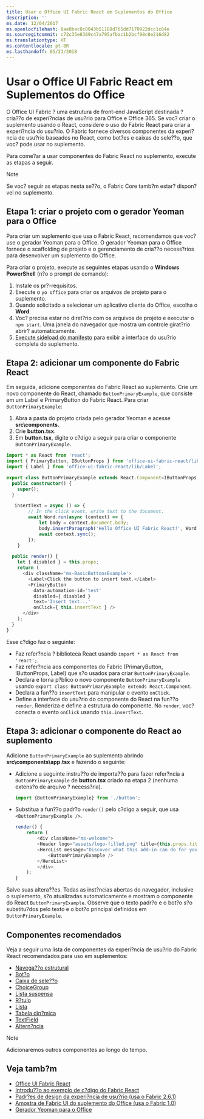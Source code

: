 ```yaml
---
title: Usar o Office UI Fabric React em Suplementos do Office
description: ''
ms.date: 12/04/2017
ms.openlocfilehash: 8ae8bac8c8043b51188d765dd7170922dcc1c84e
ms.sourcegitcommit: c72c35e8389c47a795afbac1b2bcf98c8e216d82
ms.translationtype: HT
ms.contentlocale: pt-BR
ms.lasthandoff: 05/23/2018
---
```

# <a name="use-office-ui-fabric-react-in-office-add-ins"></a>Usar o Office UI Fabric React em Suplementos do Office

O Office UI Fabric ? uma estrutura de front-end JavaScript destinada ? cria??o de experi?ncias de usu?rio para Office e Office 365. Se voc? criar o suplemento usando o React, considere o uso do Fabric React para criar a experi?ncia do usu?rio. O Fabric fornece diversos componentes da experi?ncia de usu?rio baseados no React, como bot?es e caixas de sele??o, que voc? pode usar no suplemento.

Para come?ar a usar componentes do Fabric React no suplemento, execute as etapas a seguir.

> [!NOTE]
> Se voc? seguir as etapas nesta se??o, o Fabric Core tamb?m estar? dispon?vel no suplemento.

## <a name="step-1---create-your-project-with-the-yeoman-generator-for-office"></a>Etapa 1: criar o projeto com o gerador Yeoman para o Office

Para criar um suplemento que usa o Fabric React, recomendamos que voc? use o gerador Yeoman para o Office. O gerador Yeoman para o Office fornece o scaffolding de projeto e o gerenciamento de cria??o necess?rios para desenvolver um suplemento do Office.

Para criar o projeto, execute as seguintes etapas usando o **Windows PowerShell** (n?o o prompt de comando):

1. Instale os pr?-requisitos.
2. Execute o `yo office` para criar os arquivos de projeto para o suplemento.
3. Quando solicitado a selecionar um aplicativo cliente do Office, escolha o **Word**.
4. Voc? precisa estar no diret?rio com os arquivos de projeto e executar o `npm start`. Uma janela do navegador que mostra um controle girat?rio abrir? automaticamente.
5. [Execute sideload do manifesto](..\testing\test-debug-office-add-ins.md) para exibir a interface do usu?rio completa do suplemento.

## <a name="step-2---add-a-fabric-react-component"></a>Etapa 2: adicionar um componente do Fabric React

Em seguida, adicione componentes do Fabric React ao suplemento. Crie um novo componente do React, chamado `ButtonPrimaryExample`, que consiste em um Label e PrimaryButton do Fabric React. Para criar `ButtonPrimaryExample`:

1. Abra a pasta do projeto criada pelo gerador Yeoman e acesse **src\components**.
2. Crie **button.tsx**.
3. Em **button.tsx**, digite o c?digo a seguir para criar o componente `ButtonPrimaryExample`.

```typescript
import * as React from 'react';
import { PrimaryButton, IButtonProps } from 'office-ui-fabric-react/lib/Button';
import { Label } from 'office-ui-fabric-react/lib/Label';

export class ButtonPrimaryExample extends React.Component<IButtonProps, {}> {
  public constructor() {
    super();
  }

   insertText = async () => {
        // In the click event, write text to the document.
        await Word.run(async (context) => {
            let body = context.document.body;
            body.insertParagraph('Hello Office UI Fabric React!', Word.InsertLocation.end);
            await context.sync();
        });
    }

  public render() {
    let { disabled } = this.props;
    return (
      <div className='ms-BasicButtonsExample'>
        <Label>Click the button to insert text.</Label>
        <PrimaryButton
          data-automation-id='test'
          disabled={ disabled }
          text='Insert text...'
          onClick={ this.insertText } />
      </div>
    );
  }
}
```

Esse c?digo faz o seguinte:

- Faz refer?ncia ? biblioteca React usando `import * as React from 'react';`.
- Faz refer?ncia aos componentes do Fabric (PrimaryButton, IButtonProps, Label) que s?o usados para criar `ButtonPrimaryExample`.
- Declara e torna p?blico o novo componente `ButtonPrimaryExample` usando `export class ButtonPrimaryExample extends React.Component`.
- Declara a fun??o `insertText` para manipular o evento `onClick`.
- Define a interface do usu?rio do componente do React na fun??o `render`. Renderiza e define a estrutura do componente. No `render`, voc? conecta o evento `onClick` usando `this.insertText`.

## <a name="step-3---add-the-react-component-to-your-add-in"></a>Etapa 3: adicionar o componente do React ao suplemento

Adicione `ButtonPrimaryExample` ao suplemento abrindo **src\components\app.tsx** e fazendo o seguinte:

- Adicione a seguinte instru??o de importa??o para fazer refer?ncia a `ButtonPrimaryExample` de **button.tsx** criado na etapa 2 (nenhuma extens?o de arquivo ? necess?ria).

  ```typescript
  import {ButtonPrimaryExample} from './button';
  ```

- Substitua a fun??o padr?o `render()` pelo c?digo a seguir, que usa `<ButtonPrimaryExample />`.

  ```typescript
  render() {
      return (
          <div className="ms-welcome">
          <Header logo="assets/logo-filled.png" title={this.props.title} message="Welcome" />
          <HeroList message="Discover what this add-in can do for you today!" items={this.state.listItems} >
              <ButtonPrimaryExample />
          </HeroList>
          </div>
      );
  }
  ```

Salve suas altera??es. Todas as inst?ncias abertas do navegador, inclusive o suplemento, s?o atualizadas automaticamente e mostram o componente do React `ButtonPrimaryExample`. Observe que o texto padr?o e o bot?o s?o substitu?dos pelo texto e o bot?o principal definidos em `ButtonPrimaryExample`.

## <a name="recommended-components"></a>Componentes recomendados

Veja a seguir uma lista de componentes da experi?ncia de usu?rio do Fabric React recomendados para uso em suplementos:

- [Navega??o estrutural](breadcrumb.md)
- [Bot?o](button.md)
- [Caixa de sele??o](checkbox.md)
- [ChoiceGroup](choicegroup.md)
- [Lista suspensa](dropdown.md)
- [R?tulo](label.md)
- [Lista](list.md)
- [Tabela din?mica](pivot.md)
- [TextField](textfield.md)
- [Altern?ncia](toggle.md)

> [!NOTE]
> Adicionaremos outros componentes ao longo do tempo.

## <a name="see-also"></a>Veja tamb?m

- [Office UI Fabric React](https://dev.office.com/fabric#/)
- [Introdu??o ao exemplo de c?digo do Fabric React](https://github.com/OfficeDev/Word-Add-in-GettingStartedFabricReact)
- [Padr?es de design da experi?ncia de usu?rio (usa o Fabric 2.6.1)](https://github.com/OfficeDev/Office-Add-in-UX-Design-Patterns-Code)
- [Amostra de Fabric UI do suplemento do Office (usa o Fabric 1.0)](https://github.com/OfficeDev/Office-Add-in-Fabric-UI-Sample)
- [Gerador Yeoman para o Office](https://github.com/OfficeDev/generator-office)
